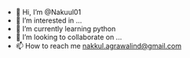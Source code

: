 - 👋 Hi, I’m @Nakuul01
- 👀 I’m interested in ...
- 🌱 I’m currently learning python
- 💞️ I’m looking to collaborate on ...
- 📫 How to reach me nakkul.agrawalind@gmail.com

<!---
Nakuul01/Nakuul01 is a ✨ special ✨ repository because its `README.md` (this file) appears on your GitHub profile.
You can click the Preview link to take a look at your changes.
--->
